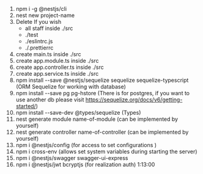 1) npm i -g @nestjs/cli
2) nest new project-name
3) Delete
    If you wish
   - all staff inside ./src
   - ./test
   - ./eslintrc.js
   - ./.prettierrc
4) create main.ts inside ./src
5) create app.module.ts inside ./src
6) create app.controller.ts inside ./src
7) create app.service.ts inside ./src
8) npm install --save @nestjs/sequelize sequelize sequelize-typescript (ORM Sequelize for working with database)
9) npm install --save pg pg-hstore (There is for postgres, if you want to use another db please visit https://sequelize.org/docs/v6/getting-started/)
10) npm install --save-dev @types/sequelize (Types)
11) nest generate module name-of-module (can be implemented by yourself)
12) nest generate controller name-of-controller (can be implemented by yourself)
13) npm i @nestjs/config (for access to set configurations )
14) npm i cross-env (allows set system variables during starting the server)
15) npm i @nestjs/swagger swagger-ui-express
16) npm i @nestjs/jwt bcryptjs (for realization auth)
1:13:00
